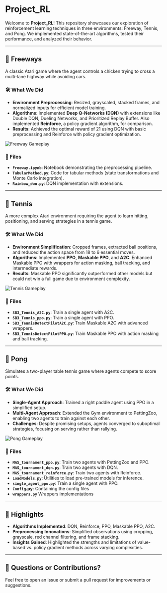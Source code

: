 # Project_RL  

Welcome to **Project_RL**! This repository showcases our exploration of reinforcement learning techniques in three environments: Freeway, Tennis, and Pong. We implemented state-of-the-art algorithms, tested their performance, and analyzed their behavior.  

---

## 🚗 Freeways  
A classic Atari game where the agent controls a chicken trying to cross a multi-lane highway while avoiding cars.  

### 🛠️ What We Did  
- **Environment Preprocessing**: Resized, grayscaled, stacked frames, and normalized inputs for efficient model training.  
- **Algorithms**: Implemented **Deep Q-Networks (DQN)** with extensions like Double DQN, Dueling Networks, and Prioritized Replay Buffer. Also implemented **Reinforce**, a policy gradient algorithm, for comparison.  
- **Results**: Achieved the optimal reward of 21 using DQN with basic preprocessing and Reinforce with policy gradient optimization.  

![Freeway Gameplay](path/to/freeway.gif)  

### 📂 Files  
- **`Freeway.ipynb`**: Notebook demonstrating the preprocessing pipeline.  
- **`TabularMethod.py`**: Code for tabular methods (state transformations and Monte Carlo integration).  
- **`Rainbow_dwn.py`**: DQN implementation with extensions.  

---

## 🎾 Tennis  
A more complex Atari environment requiring the agent to learn hitting, positioning, and serving strategies in a tennis game.  

### 🛠️ What We Did  
- **Environment Simplification**: Cropped frames, extracted ball positions, and reduced the action space from 18 to 6 essential moves.  
- **Algorithms**: Implemented **PPO**, **Maskable PPO**, and **A2C**. Enhanced Maskable PPO with wrappers for action masking, ball tracking, and intermediate rewards.  
- **Results**: Maskable PPO significantly outperformed other models but could not win a full game due to environment complexity.  

![Tennis Gameplay](https://github.com/user-attachments/assets/d2b8daf9-7176-4402-98b9-56599a097304)


### 📂 Files  
- **`SB3_Tennis_A2C.py`**: Train a single agent with A2C.  
- **`SB3_Tennis_ppo.py`**: Train a single agent with PPO.  
- **`SB3_TennisDetectPilotA2C.py`**: Train Maskable A2C with advanced wrappers.  
- **`SB3_TennisDetectPilotPPO.py`**: Train Maskable PPO with action masking and ball tracking.  

---

## 🏓 Pong  
Simulates a two-player table tennis game where agents compete to score points.  

### 🛠️ What We Did  
- **Single-Agent Approach**: Trained a right paddle agent using PPO in a simplified setup.  
- **Multi-Agent Approach**: Extended the Gym environment to PettingZoo, enabling two agents to train against each other.  
- **Challenges**: Despite promising setups, agents converged to suboptimal strategies, focusing on serving rather than rallying.  

![Pong Gameplay](https://github.com/user-attachments/assets/8a4181df-b552-4592-a70e-1fbff6c80a7c)


### 📂 Files  
- **`MAS_tournament_ppo.py`**: Train two agents with PettingZoo and PPO.  
- **`MAS_tournament_dqn.py`**: Train two agents with DQN.  
- **`MAS_tournament_reinforce.py`**: Train two agents with Reinforce.  
- **`LoadModels.py`**: Utilities to load pre-trained models for inference.  
- **`single_agent_ppo.py`**: Train a single agent with PPO.  
- **`Config`.py**: Containing the config files
- **`wrappers.py`** Wrappers implementations

---

## 🚀 Highlights  
- **Algorithms Implemented**: DQN, Reinforce, PPO, Maskable PPO, A2C.  
- **Preprocessing Innovations**: Simplified observations using cropping, grayscale, red channel filtering, and frame stacking.  
- **Insights Gained**: Highlighted the strengths and limitations of value-based vs. policy gradient methods across varying complexities.  

---

## 📧 Questions or Contributions?  
Feel free to open an issue or submit a pull request for improvements or suggestions.  
